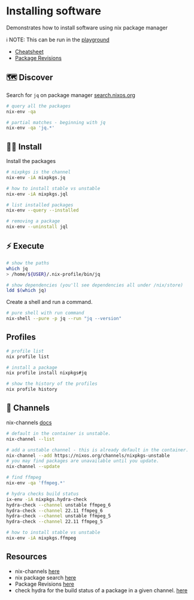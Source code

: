 # Installing software

Demonstrates how to install software using nix package manager  

ℹ️ NOTE: This can be run in the [playground](../00_playground/README.md)  

* [Cheatsheet](https://nixos.wiki/wiki/Cheatsheet)  
* [Package Revisions](https://lazamar.co.uk/nix-versions/?channel=nixpkgs-unstable&package=kubectl)  

## 🗺 Discover

Search for `jq` on package manager [search.nixos.org](https://search.nixos.org/)  

```sh
# query all the packages
nix-env -qa 

# partial matches - beginning with jq
nix-env -qa 'jq.*'
```

## 👨‍💻 Install

Install the packages  

```sh
# nixpkgs is the channel
nix-env -iA nixpkgs.jq

# how to install stable vs unstable
nix-env -iA nixpkgs.jql

# list installed packages
nix-env --query --installed

# removing a package
nix-env --uninstall jql          
```

## ⚡️ Execute

```sh
# show the paths
which jq
> /home/${USER}/.nix-profile/bin/jq

# show dependencies (you'll see dependencies all under /nix/store)
ldd $(which jq)
```

Create a shell and run a command.  

```sh
# pure shell with run command
nix-shell --pure -p jq --run "jq --version"   
```

## Profiles

```sh
# profile list
nix profile list

# install a package 
nix profile install nixpkgs#jq

# show the history of the profiles
nix profile history
```

## 📝 Channels

nix-channels [docs](https://nixos.wiki/wiki/Nix_channels)  

```sh
# default in the container is unstable.  
nix-channel --list

# add a unstable channel - this is already default in the container.
nix-channel --add https://nixos.org/channels/nixpkgs-unstable
# you may find packages are unavailable until you update.  
nix-channel --update

# find ffmpeg 
nix-env -qa 'ffmpeg.*'

# hydra checks build status
ix-env -iA nixpkgs.hydra-check
hydra-check --channel unstable ffmpeg_6
hydra-check --channel 22.11 ffmpeg_6
hydra-check --channel unstable ffmpeg_5
hydra-check --channel 22.11 ffmpeg_5

# how to install stable vs unstable
nix-env -iA nixpkgs.ffmpeg
```

## Resources

* nix-channels [here](https://nixos.wiki/wiki/Nix_channels)  
* nix package search [here](https://search.nixos.org/)  
* Package Revisions [here](https://lazamar.co.uk/nix-versions/?channel=nixpkgs-unstable&package=kubectl)  
* check hydra for the build status of a package in a given channel. [here](https://github.com/nix-community/hydra-check)  
